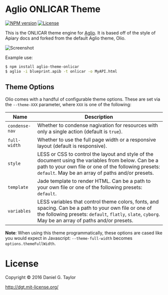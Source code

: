 # Aglio ONLICAR Theme

[![NPM version](http://img.shields.io/npm/v/aglio-theme-onlicar.svg)](https://www.npmjs.org/package/aglio-theme-onlicar) [![License](http://img.shields.io/npm/l/aglio-theme-onlicar.svg)](https://www.npmjs.org/package/aglio-theme-onlicar)

This is the ONLICAR theme engine for [Aglio](https://github.com/danielgtaylor/aglio). It is based off of the style of Apiary docs and forked from the default Aglio theme, Olio.

![Screenshot](https://i.imgur.com/ahqZkvC.png)

Example use:

```bash
$ npm install aglio-theme-onlicar
$ aglio -i blueprint.apib -t onlicar -o MyAPI.html
```

## Theme Options

Olio comes with a handful of configurable theme options. These are set via the `--theme-XXX` parameter, where `XXX` is one of the following:

Name           | Description
-------------- | ------------------
`condense-nav` | Whether to condense nagivation for resources with only a single action (default is `true`).
`full-width`   | Whether to use the full page width or a responsive layout (default is responsive).
`style`        | LESS or CSS to control the layout and style of the document using the variables from below. Can be a path to your own file or one of the following presets: `default`. May be an array of paths and/or presets.
`template`     | Jade template to render HTML. Can be a path to your own file or one of the following presets: `default`.
`variables`    | LESS variables that control theme colors, fonts, and spacing. Can be a path to your own file or one of the following presets: `default`, `flatly`, `slate`, `cyborg`. May be an array of paths and/or presets.

**Note**: When using this theme programmatically, these options are cased like you would expect in Javascript: `--theme-full-width` becomes `options.themeFullWidth`.

License
=======
Copyright &copy; 2016 Daniel G. Taylor

http://dgt.mit-license.org/
